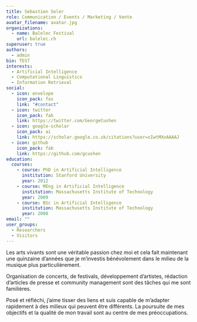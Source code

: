 ```yaml
---
title: Sebastien Soler
role: Communication / Events / Marketing / Vente
avatar_filename: avatar.jpg
organizations:
  - name: Balelec Festival
    url: balelec.ch
superuser: true
authors:
  - admin
bio: TEST
interests:
  - Artificial Intelligence
  - Computational Linguistics
  - Information Retrieval
social:
  - icon: envelope
    icon_pack: fas
    link: "#contact"
  - icon: twitter
    icon_pack: fab
    link: https://twitter.com/GeorgeCushen
  - icon: google-scholar
    icon_pack: ai
    link: https://scholar.google.co.uk/citations?user=sIwtMXoAAAAJ
  - icon: github
    icon_pack: fab
    link: https://github.com/gcushen
education:
  courses:
    - course: PhD in Artificial Intelligence
      institution: Stanford University
      year: 2012
    - course: MEng in Artificial Intelligence
      institution: Massachusetts Institute of Technology
      year: 2009
    - course: BSc in Artificial Intelligence
      institution: Massachusetts Institute of Technology
      year: 2008
email: ""
user_groups:
  - Researchers
  - Visitors
---
```

Les arts vivants sont une véritable passion chez moi et cela fait maintenant une quinzaine d’années que je m’investis bénévolement dans le milieu de la musique plus particulièrement. 

Organisation de concerts, de festivals, développement d’artistes, rédaction d’articles de presse et community management sont des tâches qui me sont familières. 

Posé et réfléchi, j’aime tisser des liens et suis capable de m’adapter rapidement à des milieux qui peuvent être différents. La poursuite de mes objectifs et la qualité de mon travail sont au centre de mes préoccupations.